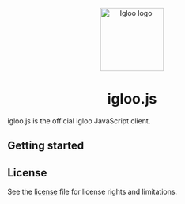 <p align="center">
  <img src="https://github.com/IglooCloud/igloo.js/blob/master/IglooJSLogo.png" alt="Igloo logo" width="128"/>
</p>

<h1 align="center">igloo.js</h1>

igloo.js is the official Igloo JavaScript client. 

## Getting started


## License

See the [license](https://github.com/IglooCloud/igloo.js/blob/master/LICENSE.md) file for license rights and limitations.
